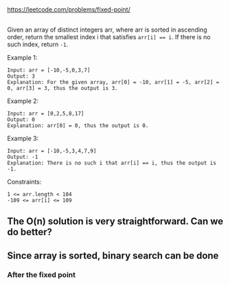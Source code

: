 

##

https://leetcode.com/problems/fixed-point/

##

Given an array of distinct integers arr, where arr is sorted in ascending order, 
return the smallest index i that satisfies `arr[i] == i`. If there is no such index, return `-1`.


Example 1:
```
Input: arr = [-10,-5,0,3,7]
Output: 3
Explanation: For the given array, arr[0] = -10, arr[1] = -5, arr[2] = 0, arr[3] = 3, thus the output is 3.
```

Example 2:
```
Input: arr = [0,2,5,8,17]
Output: 0
Explanation: arr[0] = 0, thus the output is 0.
```
Example 3:
```
Input: arr = [-10,-5,3,4,7,9]
Output: -1
Explanation: There is no such i that arr[i] == i, thus the output is -1.
 ```

Constraints:
```
1 <= arr.length < 104
-109 <= arr[i] <= 109
 ```

## The O(n) solution is very straightforward. Can we do better?

## Since array is sorted, binary search can be done

### After the fixed point 

